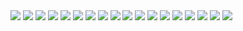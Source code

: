 <img src="https://i.ibb.co/Nyf7HM0/jujutsu-kaisen-228-1.jpg">
<img src="https://i.ibb.co/0ZHNz9q/jujutsu-kaisen-228-2.jpg">
<img src="https://i.ibb.co/C5pZGGk/jujutsu-kaisen-228-3.jpg">
<img src="https://i.ibb.co/hRVhvhx/jujutsu-kaisen-228-4.jpg">
<img src="https://i.ibb.co/TrRVWrj/jujutsu-kaisen-228-5.jpg">
<img src="https://i.ibb.co/DM5X2jw/jujutsu-kaisen-228-6.jpg">
<img src="https://i.ibb.co/j3ptxY0/jujutsu-kaisen-228-7.jpg">
<img src="https://i.ibb.co/CvTBq4q/jujutsu-kaisen-228-8.jpg">
<img src="https://i.ibb.co/rpb5FQh/jujutsu-kaisen-228-9.jpg">
<img src="https://i.ibb.co/V30Vxz1/jujutsu-kaisen-228-10.jpg">
<img src="https://i.ibb.co/1QPj6wn/jujutsu-kaisen-228-11.jpg">
<img src="https://i.ibb.co/ngrkZPS/jujutsu-kaisen-228-12.jpg">
<img src="https://i.ibb.co/q1m6B3n/jujutsu-kaisen-228-13.jpg">
<img src="https://i.ibb.co/k1JCzxR/jujutsu-kaisen-228-14.jpg">
<img src="https://i.ibb.co/QFX4d16/jujutsu-kaisen-228-15.jpg">
<img src="https://i.ibb.co/LNmhfSq/jujutsu-kaisen-228-16.jpg">
<img src="https://i.ibb.co/tzrgZsM/jujutsu-kaisen-228-17.jpg">
<img src="https://i.ibb.co/B3Vsnhz/jujutsu-kaisen-228-18.jpg">
